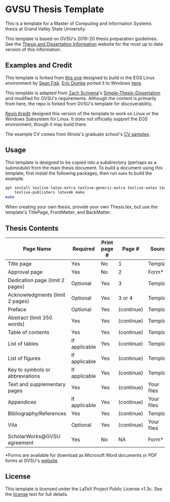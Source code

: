 # GVSU Thesis Template

This is a template for a Master of Computing and Information Systems thesis at Grand Valley State
University.

This template is based on GVSU's 2019-20 thesis preparation guidelines. See the [Thesis and
Dissertation Information](https://www.gvsu.edu/gs/thesis-and-dissertation-information-35.htm)
website for the most up to date version of this information.

## Examples and Credit

This template is forked from [this one](https://github.com/gvsucis/thesis-template) designed to
build in the EOS Linux environment by [Sean Fisk](https://github.com/seanfisk). [Eric
Domke](https://github.com/erdomke) ported it to Windows
[here](https://github.com/erdomke/thesis-template).

This template is adapted from [Zach Scrivena](https://github.com/zachscrivena)'s
[Simple-Thesis-Dissertation](https://github.com/zachscrivena/simple-thesis-dissertation) and
modified for GVSU's requirements. Although the content is primarily from here, the repo is forked
from GVSU's template for discoverability.

[Kevin Kredit](https://github.com/kkredit) designed this version of the template to work on Linux or
the Windows Subsystem for Linux. It does not officially support the EOS environment, though it may
build there.

<!-- TODO: add a link to my thesis as soon as it's public -->

The example CV comes from Illinois's graduate school's [CV
samples](https://grad.illinois.edu/sites/default/files/pdfs/cvsamples.pdf).

## Usage

This template is designed to be copied into a subdirectory (perhaps as a submodule) from the main
thesis document. To build a document using this template, first install the following packages, then
run `make` to build the example.

```sh
apt install texlive-latex-extra texlive-generic-extra texlive-xetex texlive-science \
    texlive-publishers latexmk make
make
```

When creating your own thesis, provide your own Thesis.tex, but use the template's TitlePage,
FrontMatter, and BackMatter.

## Thesis Contents

| **Page Name**                   | **Required**  | **Print page #** | **Page #** | Source     |
| ------------------------------- | ------------- | ---------------- | ---------- | ---------- |
| Title page                      | Yes           | No               | 1          | Template   |
| Approval page                   | Yes           | No               | 2          | Form\*     |
| Dedication page (limit 2 pages) | Optional      | Yes              | 3          | Template   |
| Acknowledgments (limit 2 pages) | Optional      | Yes              | 3 or 4     | Template   |
| Preface                         | Optional      | Yes              | (continue) | Template   |
| Abstract (limit 350 words)      | Yes           | Yes              | (continue) | Template   |
| Table of contents               | Yes           | Yes              | (continue) | Template   |
| List of tables                  | If applicable | Yes              | (continue) | Template   |
| List of figures                 | If applicable | Yes              | (continue) | Template   |
| Key to symbols or abbreviations | If applicable | Yes              | (continue) | Template   |
| Text and supplementary pages    | Yes           | Yes              | (continue) | Your files |
| Appendices                      | If applicable | Yes              | (continue) | Your files |
| Bibliography/References         | Yes           | Yes              | (continue) | Template   |
| Vita                            | Optional      | Yes              | (continue) | Your files |
| ScholarWorks@GVSU agreement     | Yes           | No               | NA         | Form\*     |

\*Forms are available for download as Microsoft Word documents or PDF forms at GVSU's
[website](https://www.gvsu.edu/gs/thesis-and-dissertation-information-35.htm).

## License

This template is licensed under the LaTeX Project Public License v1.3c. See the [license](LICENSE)
text for full details.
